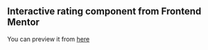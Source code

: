 <h2>Interactive rating component from <a href"https://www.frontendmentor.io/challenges/interactive-rating-component-koxpeBUmI">Frontend Mentor</a></h2>
<p>You can preview it from <a href="https://baarayy.github.io/Interactive-rating-component/">here</a></p>
